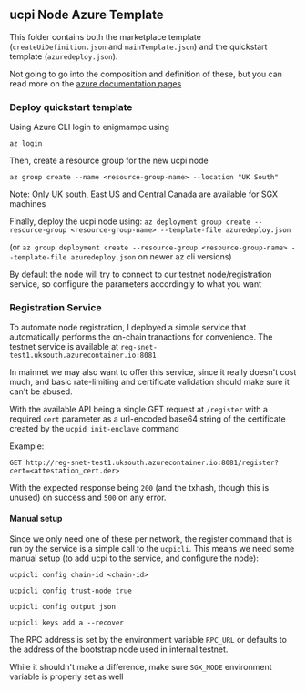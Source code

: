 ## ucpi Node Azure Template


This folder contains both the marketplace template (`createUiDefinition.json` 
and `mainTemplate.json`) and the quickstart template (`azuredeploy.json`).

Not going to go into the composition and definition of these, but you can read more on the 
[azure documentation pages](https://docs.microsoft.com/en-us/azure/marketplace/partner-center-portal/create-new-azure-apps-offer)  

### Deploy quickstart template

Using Azure CLI login to enigmampc using 

`az login`

Then, create a resource group for the new ucpi node

`az group create --name <resource-group-name> --location "UK South"` 

Note: Only UK south, East US and Central Canada are available for SGX machines

Finally, deploy the ucpi node using:
`az deployment group create --resource-group <resource-group-name> --template-file azuredeploy.json`

(or `az group deployment create --resource-group <resource-group-name> --template-file azuredeploy.json` on newer az cli versions)

By default the node will try to connect to our testnet node/registration service, so configure the parameters
accordingly to what you want

### Registration Service

To automate node registration, I deployed a simple service that automatically performs the on-chain tranactions
for convenience. The testnet service is available at `reg-snet-test1.uksouth.azurecontainer.io:8081`

In mainnet we may also want to offer this service, since it really doesn't cost much, and basic rate-limiting and
certificate validation should make sure it can't be abused.

With the available API being a single GET request at `/register` with a required `cert` parameter as a url-encoded base64 string
of the certificate created by the `ucpid init-enclave` command

Example:

`GET http://reg-snet-test1.uksouth.azurecontainer.io:8081/register?cert=<attestation_cert.der>`

With the expected response being `200` (and the txhash, though this is unused) on success and `500` on any error.

#### Manual setup

Since we only need one of these per network, the register command that is run by the service is a simple
call to the `ucpicli`. This means we need some manual setup (to add ucpi to the service, and configure the node):

`ucpicli config chain-id <chain-id>`

`ucpicli config trust-node true`

`ucpicli config output json`

`ucpicli keys add a --recover`

The RPC address is set by the environment variable `RPC_URL` or defaults to the address of the bootstrap node used in
internal testnet.

While it shouldn't make a difference, make sure `SGX_MODE` environment variable is properly set as well
